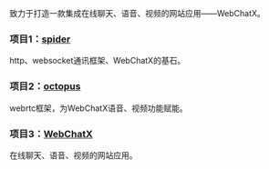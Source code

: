 致力于打造一款集成在线聊天、语音、视频的网站应用——WebChatX。

### 项目1：[spider](https://github.com/WebChatX/spider)

http、websocket通讯框架、WebChatX的基石。

### 项目2：[octopus](https://github.com/WebChatX/octopus)

webrtc框架，为WebChatX语音、视频功能赋能。

### 项目3：[WebChatX](https://github.com/WebChatX/WebChatX)

在线聊天、语音、视频的网站应用。

